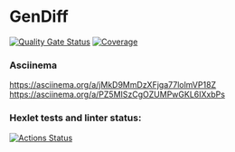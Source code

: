 # GenDiff
[![Quality Gate Status](https://sonarcloud.io/api/project_badges/measure?project=darkartx_go-project-244&metric=alert_status)](https://sonarcloud.io/summary/new_code?id=darkartx_go-project-244)
[![Coverage](https://sonarcloud.io/api/project_badges/measure?project=darkartx_go-project-244&metric=coverage)](https://sonarcloud.io/summary/new_code?id=darkartx_go-project-244)

### Asciinema
https://asciinema.org/a/jMkD9MmDzXFjga77lolmVP18Z
https://asciinema.org/a/PZ5MISzCgOZUMPwGKL6IXxbPs

### Hexlet tests and linter status:
[![Actions Status](https://github.com/darkartx/go-project-244/actions/workflows/hexlet-check.yml/badge.svg)](https://github.com/darkartx/go-project-244/actions)